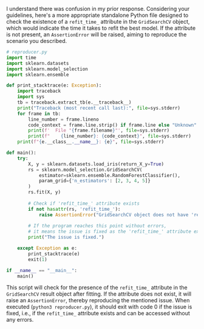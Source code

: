 I understand there was confusion in my prior response. Considering your guidelines, here's a more appropriate standalone Python file designed to check the existence of a `refit_time_` attribute in the `GridSearchCV` object, which would indicate the time it takes to refit the best model. If the attribute is not present, an `AssertionError` will be raised, aiming to reproduce the scenario you described.

```python
# reproducer.py
import time
import sklearn.datasets
import sklearn.model_selection
import sklearn.ensemble

def print_stacktrace(e: Exception):
    import traceback
    import sys
    tb = traceback.extract_tb(e.__traceback__)
    print("Traceback (most recent call last):", file=sys.stderr)
    for frame in tb:
        line_number = frame.lineno
        code_context = frame.line.strip() if frame.line else "Unknown"
        print(f'  File "{frame.filename}"', file=sys.stderr)
        print(f"    {line_number}: {code_context}", file=sys.stderr)
    print(f"{e.__class__.__name__}: {e}", file=sys.stderr)

def main():
    try:
        X, y = sklearn.datasets.load_iris(return_X_y=True)
        rs = sklearn.model_selection.GridSearchCV(
            estimator=sklearn.ensemble.RandomForestClassifier(),
            param_grid={'n_estimators': [2, 3, 4, 5]}
        )
        rs.fit(X, y)
        
        # Check if 'refit_time_' attribute exists
        if not hasattr(rs, 'refit_time_'):
            raise AssertionError("GridSearchCV object does not have 'refit_time_' attribute.")
        
        # If the program reaches this point without errors,
        # it means the issue is fixed as the 'refit_time_' attribute exists.
        print("The issue is fixed.")

    except Exception as e:
        print_stacktrace(e)
        exit(1)

if __name__ == "__main__":
    main()
```

This script will check for the presence of the `refit_time_` attribute in the `GridSearchCV` result object after fitting. If the attribute does not exist, it will raise an `AssertionError`, thereby reproducing the mentioned issue. When executed (`python3 reproducer.py`), it should exit with code 0 if the issue is fixed, i.e., if the `refit_time_` attribute exists and can be accessed without any errors.